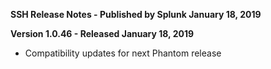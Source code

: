 **SSH Release Notes - Published by Splunk January 18, 2019**


**Version 1.0.46 - Released January 18, 2019**

* Compatibility updates for next Phantom release
